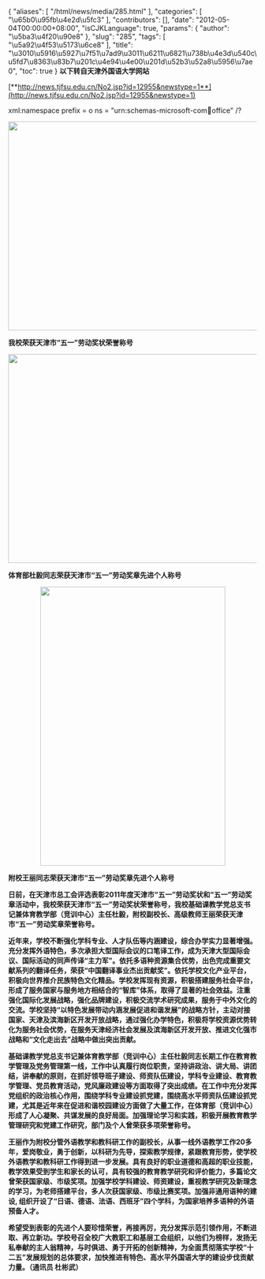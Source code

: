 {
    "aliases": [
        "/html/news/media/285.html"
    ],
    "categories": [
        "\u65b0\u95fb\u4e2d\u5fc3"
    ],
    "contributors": [],
    "date": "2012-05-04T00:00:00+08:00",
    "isCJKLanguage": true,
    "params": {
        "author": "\u5ba3\u4f20\u90e8"
    },
    "slug": "285",
    "tags": [
        "\u5a92\u4f53\u5173\u6ce8"
    ],
    "title": "\u3010\u5916\u5927\u7f51\u7ad9\u3011\u6211\u6821\u738b\u4e3d\u540c\u5fd7\u8363\u83b7\u201c\u4e94\u4e00\u201d\u52b3\u52a8\u5956\u7ae0",
    "toc": true
}
**以下转自天津外国语大学网站**

[**http://news.tjfsu.edu.cn/No2.jsp?id=12955&newstype=1**](http://news.tjfsu.edu.cn/No2.jsp?id=12955&newstype=1)

xml:namespace prefix = o ns = "urn:schemas-microsoft-com:office:office" /?

**<img
    src="https://cdn.tfls.online/mirror/full/3d9f38f1f9beb8e93ced2073a04c299941559e1b.jpg"
    style="display:block;margin-left:auto;margin-right:auto;"
    decoding="async"
    fetchpriority="auto"
    loading="lazy"
    height="424"
    width="566"
/>**

**我校荣获天津市“五一”劳动奖状荣誉称号**

**<img
    src="https://cdn.tfls.online/mirror/full/fb0e3e2eee3e72a9b69a381e72eeedd531797514.jpg"
    style="display:block;margin-left:auto;margin-right:auto;"
    decoding="async"
    fetchpriority="auto"
    loading="lazy"
    height="424"
    width="566"
/>**

**体育部杜毅同志荣获天津市“五一”劳动奖章先进个人称号**

**<img
    src="https://cdn.tfls.online/mirror/full/7660bf49d38a6f3b842fde5aa1cf10669b668b13.jpg"
    style="display:block;margin-left:auto;margin-right:auto;"
    decoding="async"
    fetchpriority="auto"
    loading="lazy"
    height="566"
    width="375"
/>**

**附校王丽同志荣获天津市“五一”劳动奖章先进个人称号**

**日前，在天津市总工会评选表彰2011年度天津市“五一”劳动奖状和“五一”劳动奖章活动中，我校荣获天津市“五一”劳动奖状荣誉称号，我校基础课教学党总支书记兼体育教学部（竞训中心）主任杜毅，附校副校长、高级教师王丽荣获天津市“五一”劳动奖章荣誉称号。**

**近年来，学校不断强化学科专业、人才队伍等内涵建设，综合办学实力显著增强。充分发挥外语特色，多次承担大型国际会议的口笔译工作，成为天津大型国际会议、国际活动的同声传译“主力军”。依托多语种资源集合优势，出色完成重要文献系列的翻译任务，荣获“中国翻译事业杰出贡献奖”。依托学校文化产业平台，积极向世界推介民族特色文化精品。学校发挥现有资源，积极搭建服务社会平台，形成了服务国家与服务地方相结合的“智库”体系，取得了显著的社会效益。注重强化国际化发展战略，强化品牌建设，积极交流学术研究成果，服务于中外文化的交流。学校坚持“以特色发展带动内涵发展促进和谐发展”的战略方针，主动对接国家、天津及滨海新区开发开放战略，通过强化办学特色，积极将学校资源优势转化为服务社会优势，在服务天津经济社会发展及滨海新区开发开放、推进文化强市战略和“文化走出去”战略中做出突出贡献。**

**基础课教学党总支书记兼体育教学部（竞训中心）主任杜毅同志长期工作在教育教学管理及党务管理第一线，工作中认真履行岗位职责，坚持讲政治、讲大局、讲团结，讲奉献的原则，在抓好领导班子建设、师资队伍建设，学科专业建设、教育教学管理、党员教育活动，党风廉政建设等方面取得了突出成绩。在工作中充分发挥党组织的政治核心作用，围绕学科专业建设抓党建，围绕高水平师资队伍建设抓党建，尤其是近年来在促进和谐校园建设方面做了大量工作，在体育部（竞训中心）形成了人心凝聚、共谋发展的良好局面。加强理论学习和实践，积极开展教育教学管理研究和党建工作研究，部门及个人曾荣获多项荣誉称号。**

**王丽作为附校分管外语教学和教科研工作的副校长，从事一线外语教学工作20多年，爱岗敬业，勇于创新，以科研为先导，探索教学规律，紧跟教育形势，使学校外语教学和教科研工作得到进一步发展。具有良好的职业道德和高超的职业技能，教学效果受到学生和家长的认可，具有较强的教育教学研究和评价能力，多篇论文曾荣获国家级、市级奖项。加强学校学科建设、师资建设，重视教学研究及新理念的学习，为老师搭建平台，多人次获国家级、市级比赛奖项。加强非通用语种的建设, 组织开设了“日语、德语、法语、西班牙”四个学科，为国家培养多语种的外语预备人才。**

**希望受到表彰的先进个人要珍惜荣誉，再接再厉，充分发挥示范引领作用，不断进取、再立新功。学校号召全校广大教职工和基层工会组织，以他们为榜样，发扬无私奉献的主人翁精神，与时俱进、勇于开拓的创新精神，为全面贯彻落实学校“十二五”发展规划的总体要求，加快推进有特色、高水平外国语大学的建设步伐贡献力量。（通讯员 杜彬武）**

 


